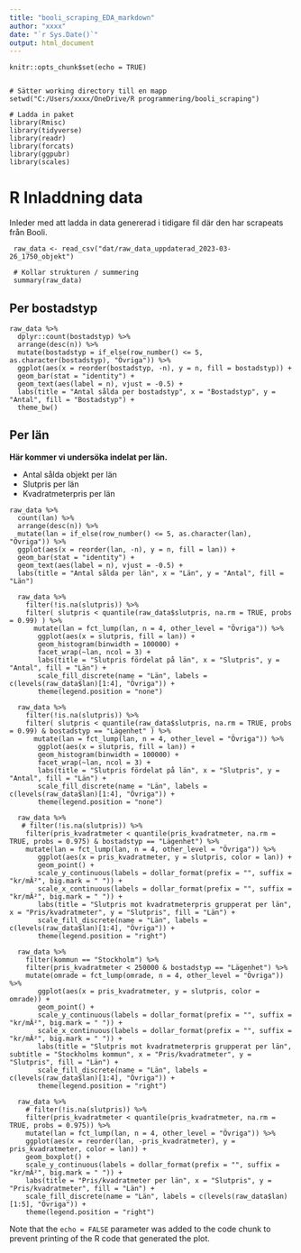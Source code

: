 ```yaml
---
title: "booli_scraping_EDA_markdown"
author: "xxxx"
date: "`r Sys.Date()`"
output: html_document
---
```


```{r setup, include=FALSE}
knitr::opts_chunk$set(echo = TRUE)
```

```{r grundinstallningar}

# Sätter working directory till en mapp
setwd("C:/Users/xxxx/OneDrive/R programmering/booli_scraping")

# Ladda in paket
library(Rmisc)
library(tidyverse)
library(readr)
library(forcats)
library(ggpubr)
library(scales)

```


# R Inladdning data
Inleder med att ladda in data genererad i tidigare fil där den har scrapeats från Booli. 

```{r raw_data}
 raw_data <- read_csv("dat/raw_data_uppdaterad_2023-03-26_1750_objekt")

 # Kollar strukturen / summering
 summary(raw_data)
```

## Per bostadstyp


```{r Bostadstyp, echo=FALSE}
raw_data %>%
  dplyr::count(bostadstyp) %>%
  arrange(desc(n)) %>%
  mutate(bostadstyp = if_else(row_number() <= 5, as.character(bostadstyp), "Övriga")) %>%
  ggplot(aes(x = reorder(bostadstyp, -n), y = n, fill = bostadstyp)) +
  geom_bar(stat = "identity") +
  geom_text(aes(label = n), vjust = -0.5) + 
  labs(title = "Antal sålda per bostadstyp", x = "Bostadstyp", y = "Antal", fill = "Bostadstyp") + 
  theme_bw()
```


## Per län

**Här kommer vi undersöka indelat per län.**

- Antal sålda objekt per län
- Slutpris per län
- Kvadratmeterpris per län



```{r Län, echo=FALSE}
raw_data %>%
  count(lan) %>%
  arrange(desc(n)) %>%
  mutate(lan = if_else(row_number() <= 5, as.character(lan), "Övriga")) %>%
  ggplot(aes(x = reorder(lan, -n), y = n, fill = lan)) +
  geom_bar(stat = "identity") +
  geom_text(aes(label = n), vjust = -0.5) + 
  labs(title = "Antal sålda per län", x = "Län", y = "Antal", fill = "Län")
```

```{r Län, slutpris historam}
  raw_data %>%
    filter(!is.na(slutpris)) %>%
    filter( slutpris < quantile(raw_data$slutpris, na.rm = TRUE, probs = 0.99) ) %>% 
      mutate(lan = fct_lump(lan, n = 4, other_level = "Övriga")) %>%
       ggplot(aes(x = slutpris, fill = lan)) +
       geom_histogram(binwidth = 100000) +
       facet_wrap(~lan, ncol = 3) +
       labs(title = "Slutpris fördelat på län", x = "Slutpris", y = "Antal", fill = "Län") +
       scale_fill_discrete(name = "Län", labels = c(levels(raw_data$lan)[1:4], "Övriga")) +
       theme(legend.position = "none")
```

```{r Län, slutpris stolpdiagram lägenheter}
  raw_data %>%
    filter(!is.na(slutpris)) %>%
    filter( slutpris < quantile(raw_data$slutpris, na.rm = TRUE, probs = 0.99) & bostadstyp == "Lägenhet" ) %>% 
      mutate(lan = fct_lump(lan, n = 4, other_level = "Övriga")) %>%
       ggplot(aes(x = slutpris, fill = lan)) +
       geom_histogram(binwidth = 100000) +
       facet_wrap(~lan, ncol = 3) +
       labs(title = "Slutpris fördelat på län", x = "Slutpris", y = "Antal", fill = "Län") +
       scale_fill_discrete(name = "Län", labels = c(levels(raw_data$lan)[1:4], "Övriga")) +
       theme(legend.position = "none")
```


```{r Län, slutpris mot kvadratmeterpris (punktdiagram) }
  raw_data %>%
   # filter(!is.na(slutpris)) %>%
    filter(pris_kvadratmeter < quantile(pris_kvadratmeter, na.rm = TRUE, probs = 0.975) & bostadstyp == "Lägenhet") %>% 
    mutate(lan = fct_lump(lan, n = 4, other_level = "Övriga")) %>%
       ggplot(aes(x = pris_kvadratmeter, y = slutpris, color = lan)) +
       geom_point() +
       scale_y_continuous(labels = dollar_format(prefix = "", suffix = "kr/mÂ²", big.mark = " ")) +
       scale_x_continuous(labels = dollar_format(prefix = "", suffix = "kr/mÂ²", big.mark = " ")) +
       labs(title = "Slutpris mot kvadratmeterpris grupperat per län", x = "Pris/kvadratmeter", y = "Slutpris", fill = "Län") +
       scale_fill_discrete(name = "Län", labels = c(levels(raw_data$lan)[1:4], "Övriga")) +
       theme(legend.position = "right")

```

```{r Län, slutpris mot kvadratmeterpris - Stockholm (punktdiagram) }
  raw_data %>%
    filter(kommun == "Stockholm") %>%
    filter(pris_kvadratmeter < 250000 & bostadstyp == "Lägenhet") %>% 
    mutate(omrade = fct_lump(omrade, n = 4, other_level = "Övriga")) %>%
       ggplot(aes(x = pris_kvadratmeter, y = slutpris, color = omrade)) +
       geom_point() +
       scale_y_continuous(labels = dollar_format(prefix = "", suffix = "kr/mÂ²", big.mark = " ")) +
       scale_x_continuous(labels = dollar_format(prefix = "", suffix = "kr/mÂ²", big.mark = " ")) +
       labs(title = "Slutpris mot kvadratmeterpris grupperat per län", subtitle = "Stockholms kommun", x = "Pris/kvadratmeter", y = "Slutpris", fill = "Län") +
       scale_fill_discrete(name = "Län", labels = c(levels(raw_data$lan)[1:4], "Övriga")) +
       theme(legend.position = "right")

```





```{r Län, slutpris mot kvadratmeterpris (boxplot) }
  raw_data %>%
    # filter(!is.na(slutpris)) %>%
    filter(pris_kvadratmeter < quantile(pris_kvadratmeter, na.rm = TRUE, probs = 0.975)) %>% 
    mutate(lan = fct_lump(lan, n = 4, other_level = "Övriga")) %>%
    ggplot(aes(x = reorder(lan, -pris_kvadratmeter), y = pris_kvadratmeter, color = lan)) +
    geom_boxplot() +
    scale_y_continuous(labels = dollar_format(prefix = "", suffix = "kr/mÂ²", big.mark = " ")) +
    labs(title = "Pris/kvadratmeter per län", x = "Slutpris", y = "Pris/kvadratmeter", fill = "Län") +
    scale_fill_discrete(name = "Län", labels = c(levels(raw_data$lan)[1:5], "Övriga")) +
    theme(legend.position = "right")
```

Note that the `echo = FALSE` parameter was added to the code chunk to prevent printing of the R code that generated the plot.

